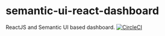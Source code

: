 # semantic-ui-react-dashboard
ReactJS and Semantic UI based dashboard.
[![CircleCI](https://circleci.com/gh/hexad3cimal/semantic-ui-react-dashboard.svg?style=svg)](https://circleci.com/gh/hexad3cimal/semantic-ui-react-dashboard)
